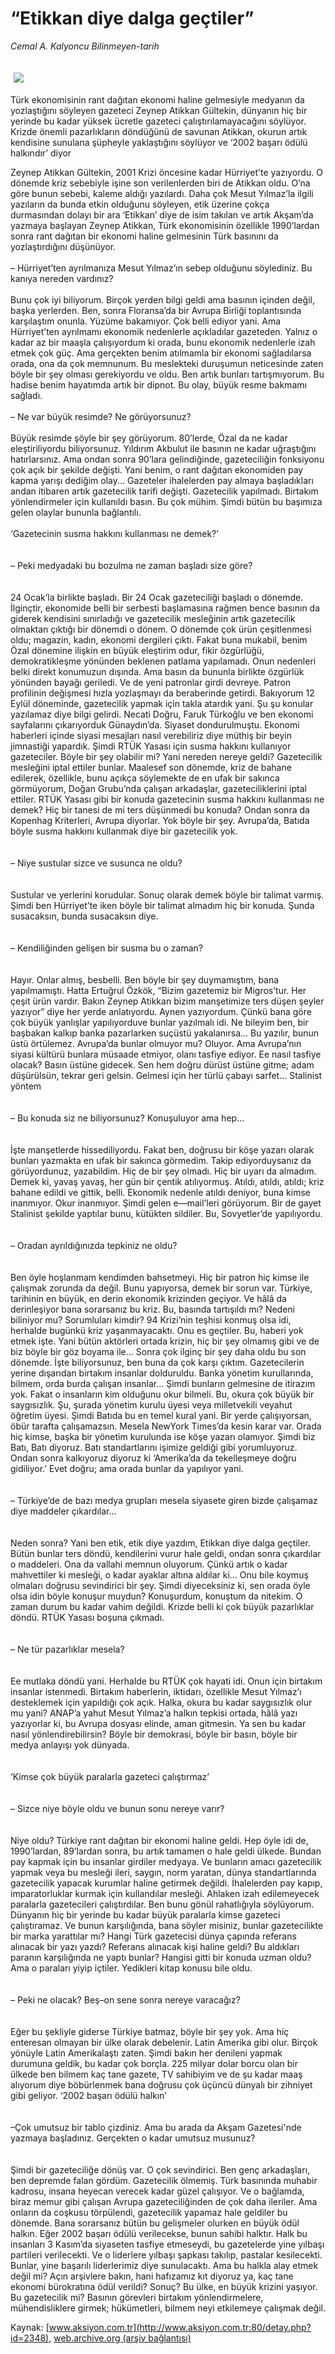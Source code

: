 # “Etikkan diye dalga geçtiler”

*Cemal A. Kalyoncu Bilinmeyen-tarih*

<div>
 <font>
  <img border="0" height="1" src="/web/20031103214312im_/http://www.aksiyon.com.tr/images/blank.gif"/>
 </font>
 <font class="content">
  <p>
   <img border="0" hspace="5" src="/web/20031103214312im_/http://www.aksiyon.com.tr/resim/40/54.jpg" vspace="5"/>
  </p>
 </font>
 <font class="content">
  Türk ekonomisinin rant dağıtan ekonomi haline gelmesiyle medyanın da yozlaştığını söyleyen gazeteci Zeynep Atikkan Gültekin, dünyanın hiç bir yerinde bu kadar yüksek ücretle gazeteci çalıştırılamayacağını söylüyor. Krizde önemli pazarlıkların döndüğünü de savunan Atikkan, okurun artık kendisine sunulana şüpheyle yaklaştığını söylüyor ve ‘2002 başarı ödülü halkındır’ diyor
 </font>
 <p>
  <font class="content">
   Zeynep Atikkan Gültekin, 2001 Krizi öncesine kadar Hürriyet’te yazıyordu. O dönemde kriz sebebiyle işine son verilenlerden biri de Atikkan oldu. O’na göre bunun sebebi, kaleme aldığı yazılardı. Daha çok Mesut Yılmaz’la ilgili yazıların da bunda etkin olduğunu söyleyen, etik üzerine çokça durmasından dolayı bir ara ‘Etikkan’ diye de isim takılan ve artık Akşam’da yazmaya başlayan Zeynep Atikkan, Türk ekonomisinin özellikle 1990’lardan sonra rant dağıtan bir ekonomi haline gelmesinin Türk basınını da yozlaştırdığını düşünüyor.
   <br/>
   <br/>
   – Hürriyet’ten ayrılmanıza Mesut Yılmaz’ın sebep olduğunu söylediniz. Bu kanıya nereden vardınız?
   <br/>
   <br/>
   Bunu çok iyi biliyorum. Birçok yerden bilgi geldi ama basının içinden değil, başka yerlerden. Ben, sonra Floransa’da bir Avrupa Birliği toplantısında karşılaştım onunla. Yüzüme bakamıyor. Çok belli ediyor yani. Ama Hürriyet’ten ayrılmamı ekonomik nedenlerle açıkladılar gazeteden. Yalnız o kadar az bir maaşla çalışıyordum ki orada, bunu ekonomik nedenlerle izah etmek çok güç. Ama gerçekten benim atılmamla bir ekonomi sağladılarsa orada, ona da çok memnunum. Bu meslekteki duruşumun neticesinde zaten böyle bir şey olması gerekiyordu ve oldu. Ben artık bunları tartışmıyorum. Bu hadise benim hayatımda artık bir dipnot. Bu olay, büyük resme bakmamı sağladı.
   <br/>
   <br/>
   – Ne var büyük resimde? Ne görüyorsunuz?
   <br/>
   <br/>
   Büyük resimde şöyle bir şey görüyorum. 80’lerde, Özal da ne kadar eleştiriliyordu biliyorsunuz. Yıldırım Akbulut ile basının ne kadar uğraştığını hatırlarsınız. Ama ondan sonra 90’lara gelindiğinde, gazeteciliğin fonksiyonu çok açık bir şekilde değişti. Yani benim, o rant dağıtan ekonomiden pay kapma yarışı dediğim olay... Gazeteler ihalelerden pay almaya başladıkları andan itibaren artık gazetecilik tarifi değişti. Gazetecilik yapılmadı. Birtakım yönlendirmeler için kullanıldı basın. Bu çok mühim. Şimdi bütün bu başımıza gelen olaylar bununla bağlantılı.
   <br/>
   <br/>
   ‘Gazetecinin susma hakkını kullanması  ne demek?’
   <br/>
   <br/>
   <br/>
   – Peki medyadaki bu bozulma ne zaman başladı size göre?
   <br/>
   <br/>
   <br/>
   24 Ocak’la birlikte başladı. Bir 24 Ocak gazeteciliği başladı o dönemde. İlginçtir, ekonomide belli bir serbesti başlamasına rağmen bence basının da giderek kendisini sınırladığı ve gazetecilik mesleğinin artık gazetecilik olmaktan çıktığı bir dönemdi o dönem. O dönemde çok ürün çeşitlenmesi oldu; magazin, kadın, ekonomi dergileri çıktı. Fakat buna mukabil, benim Özal dönemine ilişkin en büyük eleştirim odur,  fikir özgürlüğü, demokratikleşme yönünden beklenen patlama yapılamadı. Onun nedenleri belki direkt konumuzun dışında. Ama basın da bununla birlikte özgürlük yönünden bayağı geriledi. Ve de yeni patronlar girdi devreye. Patron profilinin değişmesi hızla yozlaşmayı da beraberinde getirdi. Bakıyorum 12 Eylül döneminde, gazetecilik yapmak için takla atardık yani. Şu şu konular yazılamaz diye bilgi gelirdi. Necati Doğru, Faruk Türkoğlu ve ben ekonomi sayfalarını çıkarıyorduk Günaydın’da. Siyaset dondurulmuştu. Ekonomi haberleri içinde siyasi mesajları nasıl verebiliriz diye müthiş bir beyin jimnastiği yapardık. Şimdi RTÜK Yasası için susma hakkını kullanıyor gazeteciler. Böyle bir şey olabilir mi? Yani nereden nereye geldi? Gazetecilik mesleğini iptal ettiler bunlar. Maalesef son dönemde, kriz de bahane edilerek, özellikle, bunu açıkça söylemekte de en ufak bir sakınca görmüyorum, Doğan Grubu’nda çalışan arkadaşlar, gazeteciliklerini iptal ettiler. RTÜK Yasası gibi bir konuda gazetecinin susma hakkını kullanması ne demek? Hiç bir tanesi de mi ters düşünmedi bu konuda? Ondan sonra da Kopenhag Kriterleri, Avrupa diyorlar. Yok böyle bir şey. Avrupa’da, Batıda böyle susma hakkını kullanmak diye bir gazetecilik yok.
   <br/>
   <br/>
   <br/>
   – Niye sustular sizce ve susunca ne oldu?
   <br/>
   <br/>
   <br/>
   Sustular ve yerlerini korudular. Sonuç olarak demek böyle bir talimat varmış. Şimdi ben Hürriyet’te iken böyle bir talimat almadım hiç bir konuda. Şunda susacaksın, bunda susacaksın diye.
   <br/>
   <br/>
   <br/>
   – Kendiliğinden gelişen bir susma bu o zaman?
   <br/>
   <br/>
   <br/>
   Hayır. Onlar almış, besbelli. Ben böyle bir şey duymamıştım, bana yapılmamıştı. Hatta Ertuğrul Özkök, “Bizim gazetemiz bir Migros’tur. Her çeşit ürün vardır. Bakın Zeynep Atikkan bizim manşetimize ters düşen şeyler yazıyor” diye her yerde anlatıyordu. Aynen yazıyordum. Çünkü bana göre çok büyük yanlışlar yapılıyorduve bunlar yazılmalı idi. Ne bileyim ben, bir başbakan kalkıp banka pazarlarken suçüstü yakalanırsa... Bu yazılır, bunun üstü örtülemez. Avrupa’da bunlar olmuyor mu? Oluyor. Ama Avrupa’nın siyasi kültürü bunlara müsaade etmiyor, olanı tasfiye ediyor. Ee nasıl tasfiye olacak? Basın üstüne gidecek. Sen hem doğru dürüst üstüne gitme; adam düşürülsün, tekrar geri gelsin. Gelmesi için her türlü çabayı sarfet...  Stalinist yöntem
   <br/>
   <br/>
   <br/>
   – Bu konuda siz ne biliyorsunuz? Konuşuluyor ama hep...
   <br/>
   <br/>
   <br/>
   İşte manşetlerde hissediliyordu. Fakat ben, doğrusu bir köşe yazarı olarak bunları yazmakta en ufak bir sakınca görmedim. Takip ediyorduysanız da görüyordunuz, yazabildim. Hiç de bir şey olmadı. Hiç bir uyarı da almadım. Demek ki, yavaş  yavaş, her gün bir çentik atılıyormuş. Atıldı, atıldı, atıldı; kriz bahane edildi ve gittik, belli. Ekonomik nedenle atıldı deniyor, buna kimse inanmıyor. Okur inanmıyor. Şimdi gelen e—mail’leri görüyorum. Bir de gayet Stalinist şekilde yaptılar bunu, kütükten sildiler. Bu, Sovyetler’de yapılıyordu.
   <br/>
   <br/>
   <br/>
   – Oradan ayrıldığınızda tepkiniz ne oldu?
   <br/>
   <br/>
   <br/>
   Ben öyle hoşlanmam kendimden bahsetmeyi. Hiç bir patron hiç kimse ile çalışmak zorunda da değil. Bunu yapıyorsa, demek bir sorun var. Türkiye, tarihinin en büyük, en derin ekonomik krizinden geçiyor. Ve hâlâ da derinleşiyor bana sorarsanız bu kriz. Bu, basında tartışıldı mı? Nedeni biliniyor mu? Sorumluları kimdir? 94 Krizi’nin teşhisi konmuş olsa idi, herhalde bugünkü kriz yaşanmayacaktı. Onu es geçtiler. Bu, haberi yok etmek işte. Yani bütün aktörleri ortada krizin, hiç bir şey olmamış gibi ve de biz böyle bir göz boyama ile... Sonra çok ilginç bir şey daha oldu bu son dönemde. İşte biliyorsunuz, ben buna da çok karşı çıktım. Gazetecilerin yerine dışarıdan birtakım insanlar dolduruldu. Banka yönetim kurullarında, bilmem, orda burda çalışan insanlar... Şimdi bunların gelmesine de itirazım yok. Fakat o insanların kim olduğunu okur bilmeli. Bu, okura çok büyük bir saygısızlık. Şu, şurada yönetim kurulu üyesi veya milletvekili veyahut öğretim üyesi. Şimdi Batıda bu en temel kural yani. Bir yerde çalışıyorsan, öbür tarafta çalışamazsın. Mesela NewYork Times’da kesin karar var. Orada hiç kimse, başka bir yönetim kurulunda ise köşe yazarı olamıyor. Şimdi biz Batı, Batı diyoruz. Batı standartlarını işimize geldiği gibi yorumluyoruz. Ondan sonra kalkıyoruz diyoruz ki ‘Amerika’da da tekelleşmeye doğru gidiliyor.’ Evet doğru; ama orada bunlar da yapılıyor yani.
   <br/>
   <br/>
   <br/>
   – Türkiye’de de bazı medya grupları mesela siyasete giren bizde çalışamaz diye maddeler çıkardılar...
   <br/>
   <br/>
   <br/>
   Neden sonra? Yani ben etik, etik diye yazdım, Etikkan diye dalga geçtiler. Bütün bunlar ters döndü, kendilerini vurur hale geldi, ondan sonra çıkardılar o maddeleri. Ona da vallahi memnun oluyorum. Çünkü artık o kadar mahvettiler ki mesleği, o kadar ayaklar altına aldılar ki... Onu bile koymuş olmaları doğrusu sevindirici bir şey. Şimdi diyeceksiniz ki, sen orada öyle olsa idin böyle konuşur muydun? Konuşurdum, konuştum da nitekim. O zaman durum bu kadar vahim değildi. Krizde belli ki çok büyük pazarlıklar döndü. RTÜK Yasası boşuna çıkmadı.
   <br/>
   <br/>
   <br/>
   – Ne tür pazarlıklar mesela?
   <br/>
   <br/>
   <br/>
   Ee mutlaka döndü yani. Herhalde bu RTÜK çok hayati idi. Onun için birtakım insanlar istenmedi. Birtakım haberlerin, iktidarı, özellikle Mesut Yılmaz’ı desteklemek için yapıldığı çok açık. Halka, okura bu kadar saygısızlık olur mu yani? ANAP’a yahut Mesut Yılmaz’a halkın tepkisi ortada, hâlâ yazı yazıyorlar ki, bu Avrupa dosyası elinde, aman gitmesin. Ya sen bu kadar nasıl yönlendirebilirsin? Böyle bir demokrasi, böyle bir basın, böyle bir medya anlayışı yok dünyada.
   <br/>
   <br/>
   <br/>
   ‘Kimse çok büyük paralarla gazeteci çalıştırmaz’
   <br/>
   <br/>
   <br/>
   – Sizce niye böyle oldu ve bunun sonu nereye varır?
   <br/>
   <br/>
   <br/>
   Niye oldu?  Türkiye rant dağıtan bir ekonomi haline geldi. Hep öyle idi de, 1990’lardan, 89’lardan sonra, bu artık tamamen o hale geldi ülkede. Bundan pay kapmak için bu insanlar girdiler medyaya. Ve bunların amacı gazetecilik yapmak veya bu mesleği ileri, saygın, norm yaratan, dünya standartlarında gazetecilik yapacak kurumlar haline getirmek değildi. İhalelerden pay kapıp, imparatorluklar kurmak için kullandılar mesleği.  Ahlaken izah edilemeyecek paralarla gazetecileri çalıştırdılar. Ben bunu gönül rahatlığıyla söylüyorum. Dünyanın hiç bir yerinde bu kadar büyük paralarla kimse gazeteci çalıştıramaz. Ve bunun karşılığında, bana söyler misiniz, bunlar gazetecilikte bir marka yarattılar mı? Hangi Türk gazetecisi dünya çapında referans alınacak bir yazı yazdı? Referans alınacak kişi haline geldi? Bu aldıkları paranın karşılığında ne yaptı bunlar? Hangisi gitti bir konuda uzman oldu? Ama o paraları yiyip içtiler. Yedikleri kitap konusu bile oldu.
   <br/>
   <br/>
   <br/>
   – Peki ne olacak?  Beş–on sene sonra nereye varacağız?
   <br/>
   <br/>
   <br/>
   Eğer bu şekliyle giderse Türkiye batmaz, böyle bir şey yok. Ama hiç enteresan olmayan bir ülke olarak debelenir. Latin Amerika gibi olur. Birçok yönüyle Latin Amerikalaştı zaten. Şimdi bakın her denileni yapmak durumuna geldik, bu kadar çok borçla. 225 milyar dolar borcu olan bir ülkede ben bilmem kaç tane gazete, TV sahibiyim ve de şu kadar maaş alıyorum diye böbürlenmek bana doğrusu çok üçüncü dünyalı bir zihniyet gibi geliyor.  ‘2002 başarı ödülü halkın’
   <br/>
   <br/>
   <br/>
   –Çok umutsuz bir tablo çizdiniz. Ama bu arada da Akşam Gazetesi'nde yazmaya başladınız. Gerçekten o kadar umutsuz musunuz?
   <br/>
   <br/>
   <br/>
   Şimdi bir gazeteciliğe dönüş var. O çok sevindirici. Ben genç arkadaşları, ben depremde falan gördüm. Gazetecilik ölmemiş. Türk basınında muhabir kadrosu, insana heyecan verecek kadar güzel çalışıyor. Ve o bağlamda, biraz memur gibi çalışan Avrupa gazeteciliğinden de çok daha ileriler. Ama onların da coşkusu törpülendi, gazetecilik yapamaz hale geldiler bu dönemde. Bana sorarsanız bütün bu gelişmeler olurken en büyük ödül halkın. Eğer 2002 başarı ödülü verilecekse, bunun sahibi halktır. Halk bu insanları 3 Kasım’da siyaseten tasfiye etmeseydi, bu gazetelerde yine yılbaşı partileri verilecekti. Ve o liderlere yılbaşı şapkası takılıp, pastalar kesilecekti. Bunlar, yine başarılı liderlerimiz diye sunulacaktı. Ama bu halkla alay etmek değil mi? Açın arşivlere bakın, hani hafızamız kıt  diyoruz ya, kaç tane ekonomi bürokratına ödül verildi? Sonuç? Bu ülke, en büyük krizini yaşıyor. Bu gazetecilik mi? Basının görevleri birtakım yönlendirmelere, mühendisliklere girmek; hükümetleri, bilmem neyi etkilemeye çalışmak değil.
  </font>
 </p>
</div>


Kaynak: [www.aksiyon.com.tr](http://www.aksiyon.com.tr:80/detay.php?id=2348), [web.archive.org (arşiv bağlantısı)](http://web.archive.org/web/20031103214312/http://www.aksiyon.com.tr:80/detay.php?id=2348)
